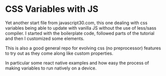 # CSS Variables with JS

Yet another start file from javascript30.com, this one dealing with css variables being able to update with vanilla JS
without the use of less/sass compiler. I started with the boilerplate code, followed parts of the tutorial and then I customized some elements.

This is also a good general repo for evolving css (no preprocessor) features to try out as they come along like custom properties.

In particular some react native examples and how easy the process of making variables to run natively on a device.
